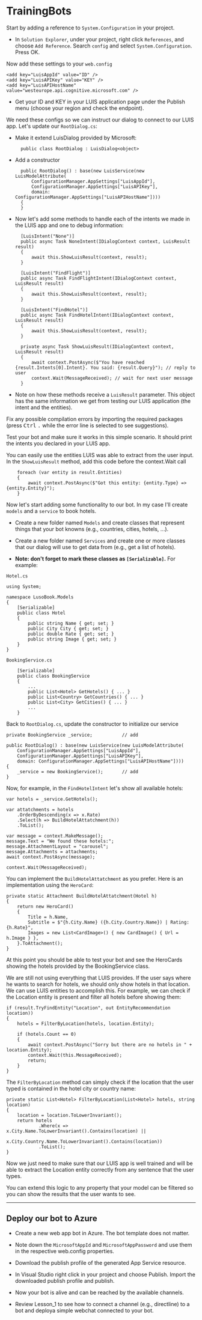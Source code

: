 # TrainingBots

Start by adding a reference to `System.Configuration` in your project. 

- In `Solution Explorer`, under your project, right click `References`, and choose `Add Reference`. Search `config` and select `System.Configuration`. Press OK.

Now add these settings to your `web.config`

    <add key="LuisAppId" value="ID" />
    <add key="LuisAPIKey" value="KEY" />
    <add key="LuisAPIHostName" value="westeurope.api.cognitive.microsoft.com" />

- Get your ID and KEY in your LUIS application page under the Publish menu (choose your region and check the endpoint).

We need these configs so we can instruct our dialog to connect to our LUIS app. Let's update our `RootDialog.cs`:

- Make it extend LuisDialog provided by Microsoft:  

        public class RootDialog : LuisDialog<object>

- Add a constructor

        public RootDialog() : base(new LuisService(new LuisModelAttribute(
            ConfigurationManager.AppSettings["LuisAppId"],
            ConfigurationManager.AppSettings["LuisAPIKey"],
            domain: ConfigurationManager.AppSettings["LuisAPIHostName"])))
        {
        }

- Now let's add some methods to handle each of the intents we made in the LUIS app and one to debug information:

        [LuisIntent("None")]
        public async Task NoneIntent(IDialogContext context, LuisResult result)
        {
            await this.ShowLuisResult(context, result);
        }

        [LuisIntent("FindFlight")]
        public async Task FindFlightIntent(IDialogContext context, LuisResult result)
        {
            await this.ShowLuisResult(context, result);
        }

        [LuisIntent("FindHotel")]
        public async Task FindHotelIntent(IDialogContext context, LuisResult result)
        {
            await this.ShowLuisResult(context, result);
        }

        private async Task ShowLuisResult(IDialogContext context, LuisResult result)
        {
            await context.PostAsync($"You have reached {result.Intents[0].Intent}. You said: {result.Query}"); // reply to user
            context.Wait(MessageReceived); // wait for next user message
        }

- Note on how these methods receive a `LuisResult` parameter. This object has the same information we get from testing our LUIS application (the intent and the entities).

Fix any possible compilation errors by importing the required packages (press <kbd>Ctrl</kbd> <kbd>.</kbd> while the error line is selected to see suggestions).

Test your bot and make sure it works in this simple scenario. It should print the intents you declared in your LUIS app.

You can easily use the entities LUIS was able to extract from the user input. In the `ShowLuisResult` method, add this code before the context.Wait call

        foreach (var entity in result.Entities)
        {
            await context.PostAsync($"Got this entity: {entity.Type} => {entity.Entity}");
        }

Now let's start adding some functionality to our bot. In my case I'll create `models` and a `service` to book hotels.

- Create a new folder named `Models` and create classes that represent things that your bot knowns (e.g., countries, cities, hotels, ...).

- Create a new folder named `Services` and create one or more classes that our dialog will use to get data from (e.g., get a list of hotels).

- **Note: don't forget to mark these classes as `[Serializable]`.** For example:

`Hotel.cs`

    using System;

    namespace LusoBook.Models
    {
        [Serializable]
        public class Hotel
        {
            public string Name { get; set; }
            public City City { get; set; }
            public double Rate { get; set; }
            public string Image { get; set; }
        }
    }

`BookingService.cs`

        [Serializable]
        public class BookingService
        {
            ...
            public List<Hotel> GetHotels() { ... }
            public List<Country> GetCountries() { ... }
            public List<City> GetCities() { ... }
            ...
        }

Back to `RootDialog.cs`, update the constructor to initialize our service

    private BookingService _service;           // add

    public RootDialog() : base(new LuisService(new LuisModelAttribute(
        ConfigurationManager.AppSettings["LuisAppId"],
        ConfigurationManager.AppSettings["LuisAPIKey"],
        domain: ConfigurationManager.AppSettings["LuisAPIHostName"])))
    {
        _service = new BookingService();       // add
    }

Now, for example, in the `FindHotelIntent` let's show all available hotels:

    var hotels = _service.GetHotels();

    var attatchments = hotels
        .OrderByDescending(x => x.Rate)
        .Select(h => BuildHotelAttatchment(h))
        .ToList();

    var message = context.MakeMessage();
    message.Text = "We found these hotels:";
    message.AttachmentLayout = "carousel";
    message.Attachments = attachments;
    await context.PostAsync(message);

    context.Wait(MessageReceived);

You can implement the `BuildHotelAttatchment` as you prefer. Here is an implementation using the `HeroCard`:

    private static Attachment BuildHotelAttatchment(Hotel h)
    {
        return new HeroCard()
        {
            Title = h.Name,
            Subtitle = $"{h.City.Name} ({h.City.Country.Name}) | Rating: {h.Rate}",
            Images = new List<CardImage>() { new CardImage() { Url = h.Image } },
        }.ToAttachment();
    }

At this point you should be able to test your bot and see the HeroCards showing the hotels provided by the BookingService class.

We are still not using everything that LUIS provides. If the user says where he wants to search for hotels, we should only show hotels in that location. We can use LUIS entities to accomplish this. For example, we can check if the Location entity is present and filter all hotels before showing them:

    if (result.TryFindEntity("Location", out EntityRecommendation location))
    {
        hotels = FilterByLocation(hotels, location.Entity);

        if (hotels.Count == 0)
        {
            await context.PostAsync("Sorry but there are no hotels in " + location.Entity);
            context.Wait(this.MessageReceived);
            return;
        }
    }

The `FilterByLocation` method can simply check if the location that the user typed is contained in the hotel city or country name:

    private static List<Hotel> FilterByLocation(List<Hotel> hotels, string location)
    {
        location = location.ToLowerInvariant();
        return hotels
                .Where(x => x.City.Name.ToLowerInvariant().Contains(location) ||
                            x.City.Country.Name.ToLowerInvariant().Contains(location))
                .ToList();
    }

Now we just need to make sure that our LUIS app is well trained and will be able to extract the Location entity correctly from any sentence that the user types.

You can extend this logic to any property that your model can be filtered so you can show the results that the user wants to see.

---

## Deploy our bot to Azure

- Create a new web app bot in Azure. The bot template does not matter.

- Note down the `MicrosoftAppId` and `MicrosoftAppPassword` and use them in the respective web.config properties.

- Download the publish profile of the generated App Service resource.

- In Visual Studio right click in your project and choose Publish. Import the downloaded publish profile and publish.

- Now your bot is alive and can be reached by the available channels. 

- Review Lesson_1 to see how to connect a channel (e.g., directline) to a bot and deploya simple webchat connected to your bot.